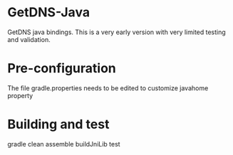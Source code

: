 GetDNS-Java
======================
GetDNS java bindings. This is a very early version with very limited testing and validation.

Pre-configuration
======================
The file gradle.properties needs to be edited to customize javahome property

Building and test
======================
gradle clean assemble buildJniLib test
